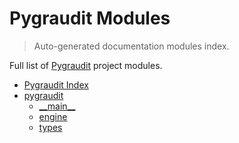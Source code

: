 # Pygraudit Modules

> Auto-generated documentation modules index.

Full list of [Pygraudit](#pygraudit-index) project modules.

- [Pygraudit Index](#pygraudit-index)
- [pygraudit](pygraudit/index.md#pygraudit)
    - [\_\_main\_\_](pygraudit/module.md#__main__)
    - [engine](pygraudit/engine.md#engine)
    - [types](pygraudit/types.md#types)
